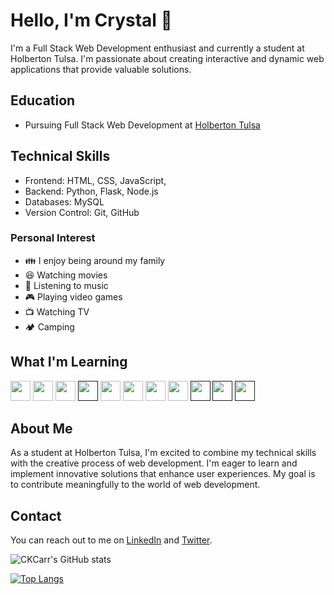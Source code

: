 # Hello, I'm Crystal 👋

I'm a Full Stack Web Development enthusiast and currently a student at Holberton Tulsa. I'm passionate about creating interactive and dynamic web applications that provide valuable solutions.

## Education

- Pursuing Full Stack Web Development at [Holberton Tulsa](link-to-school)

<!--
- [Additional relevant courses or certifications]
-->

## Technical Skills

- Frontend: HTML, CSS, JavaScript,
- Backend: Python, Flask, Node.js
- Databases: MySQL
- Version Control: Git, GitHub


### Personal Interest

- :family: I enjoy being around my family
- :laughing: Watching movies
- :musical_note: Listening to music
- :video_game: Playing video games
- :tv: Watching TV
- :camping: Camping

## What I'm Learning
[<img src="https://raw.githubusercontent.com/CKCarr/skill-icons/main/icons/CSS.svg" width="32px" height="32px" />](https://developer.mozilla.org/en-US/docs/Learn/CSS/First_steps/What_is_CSS)
[<img src="https://raw.githubusercontent.com/CKCarr/skill-icons/main/icons/HTML.svg" width="32px" height="32px" />](https://developer.mozilla.org/en-US/docs/Learn/Getting_started_with_the_web/HTML_basics)
[<img src="https://raw.githubusercontent.com/CKCarr/skill-icons/main/icons/JavaScript.svg" width="32px" height="32px" />](https://developer.mozilla.org/en-US/docs/Learn/JavaScript/First_steps/What_is_JavaScript)
[<img src="https://raw.githubusercontent.com/CKCarr/skill-icons/main/icons/Flask-Light.svg" width="32px" height="32px" />]()
[<img src="https://raw.githubusercontent.com/CKCarr/skill-icons/main/icons/JQuery.svg" width="32px" height="32px" />](https://en.wikipedia.org/wiki/JQuery)
[<img src="https://raw.githubusercontent.com/CKCarr/skill-icons/main/icons/React-Dark.svg" width="32px" height="32px"/>](https://en.wikipedia.org/wiki/React_(software))
[<img src="https://raw.githubusercontent.com/CKCarr/skill-icons/main/icons/MySQL-Light.svg" width="32px" height="32px"/>](https://dev.mysql.com/doc/refman/8.0/en/tutorial.html)
[<img src="https://raw.githubusercontent.com/CKCarr/skill-icons/main/icons/Python-Dark.svg" width="32px" height="32px"/>](https://www.python.org/)
[<img src="https://raw.githubusercontent.com/CKCarr/skill-icons/main/icons/Postman.svg" width="32px" height="32px"/>]()
[<img src="https://raw.githubusercontent.com/CKCarr/skill-icons/main/icons/Github-Dark.svg" width="32px" height="32px"/>]()
[<img src="https://raw.githubusercontent.com/CKCarr/skill-icons/main/icons/Docker.svg" width="32px" height="32px"/>]()

<!--
[<img src="https://raw.githubusercontent.com/CKCarr/skill-icons/main/icons/" width="32px" height="32px"/>]()
-->
## About Me

As a student at Holberton Tulsa, I'm excited to combine my technical skills with the creative process of web development. I'm eager to learn and implement innovative solutions that enhance user experiences. My goal is to contribute meaningfully to the world of web development.

<!--
- [Any other relevant skills]

## Projects

### Project 1: [Project Name](link-to-repo)

Description: A full-stack web application that [brief description of its purpose].
Tech Stack: React, Node.js, MongoDB

### Project 2: [Project Name](link-to-repo)

Description: Built a [brief description of the project].
Tech Stack: HTML, CSS, JavaScript

## Contributions

- Collaborated on [Open Source Project](link-to-repo) - Assisted in improving user interface and resolving bugs.
-->

## Contact

You can reach out to me on [LinkedIn](https://www.linkedin.com/in/crystal-carrillo/) and [Twitter](link-to-twitter).

![CKCarr's GitHub stats](https://github-readme-stats.vercel.app/api?username=CKCarr&show_icons=true&theme=nightowl)

[![Top Langs](https://github-readme-stats.vercel.app/api/top-langs/?username=CKCarr&layout=compact&theme=gotham)](https://github.com/CKCarr/github-readme-stats)

<!--
**CKCarr/CKCarr** is a ✨ _special_ ✨ repository because its `README.md` (this file) appears on your GitHub profile.

Here are some ideas to get you started:

- 🔭 I’m currently working on ...
- 🌱 I’m currently learning ...
- 👯 I’m looking to collaborate on ...
- 🤔 I’m looking for help with ...
- 💬 Ask me about ...
- 📫 How to reach me: ...
- 😄 Pronouns: ...
- ⚡ Fun fact: ...
-->
